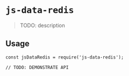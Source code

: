 # `js-data-redis`

> TODO: description

## Usage

```
const jsDataRedis = require('js-data-redis');

// TODO: DEMONSTRATE API
```
